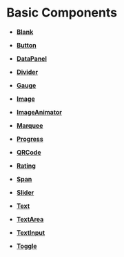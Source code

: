 # Basic Components<a name="EN-US_TOPIC_0000001193075088"></a>

-   **[Blank](ts-basic-components-blank.md)**  

-   **[Button](ts-basic-components-button.md)**  

-   **[DataPanel](ts-basic-components-datapanel.md)**  

-   **[Divider](ts-basic-components-divider.md)**  

-   **[Gauge](ts-basic-components-gauge.md)**  

-   **[Image](ts-basic-components-image.md)**  

-   **[ImageAnimator](ts-basic-components-imageanimator.md)**  

-   **[Marquee](ts-basic-components-marquee.md)**  

-   **[Progress](ts-basic-components-progress.md)**  

-   **[QRCode](ts-basic-components-qrcode.md)**  

-   **[Rating](ts-basic-components-rating.md)**  

-   **[Span](ts-basic-components-span.md)**  

-   **[Slider](ts-basic-components-slider.md)**  

-   **[Text](ts-basic-components-text.md)**  

-   **[TextArea](ts-basic-components-textarea.md)**  

-   **[TextInput](ts-basic-components-textinput.md)**  

-   **[Toggle](ts-basic-components-toggle.md)**  



